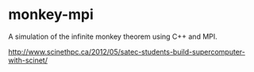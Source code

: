 monkey-mpi
==========

A simulation of the infinite monkey theorem using C++ and MPI.

http://www.scinethpc.ca/2012/05/satec-students-build-supercomputer-with-scinet/
